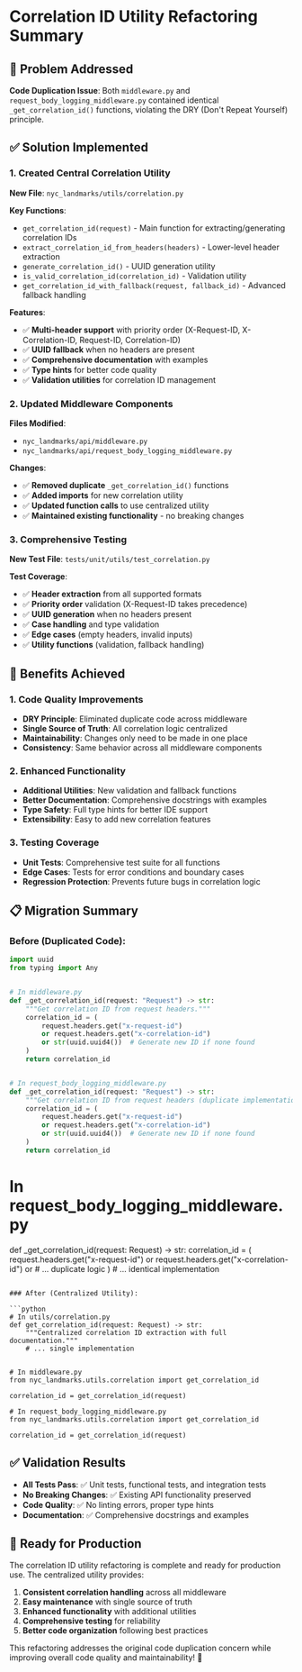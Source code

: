 # Correlation ID Utility Refactoring Summary

## 🎯 Problem Addressed

**Code Duplication Issue**: Both `middleware.py` and `request_body_logging_middleware.py` contained identical `_get_correlation_id()` functions, violating the DRY (Don't Repeat Yourself) principle.

## ✅ Solution Implemented

### 1. Created Central Correlation Utility

**New File**: `nyc_landmarks/utils/correlation.py`

**Key Functions**:

- `get_correlation_id(request)` - Main function for extracting/generating correlation IDs
- `extract_correlation_id_from_headers(headers)` - Lower-level header extraction
- `generate_correlation_id()` - UUID generation utility
- `is_valid_correlation_id(correlation_id)` - Validation utility
- `get_correlation_id_with_fallback(request, fallback_id)` - Advanced fallback handling

**Features**:

- ✅ **Multi-header support** with priority order (X-Request-ID, X-Correlation-ID, Request-ID, Correlation-ID)
- ✅ **UUID fallback** when no headers are present
- ✅ **Comprehensive documentation** with examples
- ✅ **Type hints** for better code quality
- ✅ **Validation utilities** for correlation ID management

### 2. Updated Middleware Components

**Files Modified**:

- `nyc_landmarks/api/middleware.py`
- `nyc_landmarks/api/request_body_logging_middleware.py`

**Changes**:

- ✅ **Removed duplicate** `_get_correlation_id()` functions
- ✅ **Added imports** for new correlation utility
- ✅ **Updated function calls** to use centralized utility
- ✅ **Maintained existing functionality** - no breaking changes

### 3. Comprehensive Testing

**New Test File**: `tests/unit/utils/test_correlation.py`

**Test Coverage**:

- ✅ **Header extraction** from all supported formats
- ✅ **Priority order** validation (X-Request-ID takes precedence)
- ✅ **UUID generation** when no headers present
- ✅ **Case handling** and type validation
- ✅ **Edge cases** (empty headers, invalid inputs)
- ✅ **Utility functions** (validation, fallback handling)

## 🚀 Benefits Achieved

### 1. **Code Quality Improvements**

- **DRY Principle**: Eliminated duplicate code across middleware
- **Single Source of Truth**: All correlation logic centralized
- **Maintainability**: Changes only need to be made in one place
- **Consistency**: Same behavior across all middleware components

### 2. **Enhanced Functionality**

- **Additional Utilities**: New validation and fallback functions
- **Better Documentation**: Comprehensive docstrings with examples
- **Type Safety**: Full type hints for better IDE support
- **Extensibility**: Easy to add new correlation features

### 3. **Testing Coverage**

- **Unit Tests**: Comprehensive test suite for all functions
- **Edge Cases**: Tests for error conditions and boundary cases
- **Regression Protection**: Prevents future bugs in correlation logic

## 📋 Migration Summary

### Before (Duplicated Code):

```python
import uuid
from typing import Any


# In middleware.py
def _get_correlation_id(request: "Request") -> str:
    """Get correlation ID from request headers."""
    correlation_id = (
        request.headers.get("x-request-id")
        or request.headers.get("x-correlation-id")
        or str(uuid.uuid4())  # Generate new ID if none found
    )
    return correlation_id


# In request_body_logging_middleware.py
def _get_correlation_id(request: "Request") -> str:
    """Get correlation ID from request headers (duplicate implementation)."""
    correlation_id = (
        request.headers.get("x-request-id")
        or request.headers.get("x-correlation-id")
        or str(uuid.uuid4())  # Generate new ID if none found
    )
    return correlation_id
```

# In request_body_logging_middleware.py

def \_get_correlation_id(request: Request) -> str:
correlation_id = (
request.headers.get("x-request-id") or
request.headers.get("x-correlation-id") or
\# ... duplicate logic
)
\# ... identical implementation

````

### After (Centralized Utility):

```python
# In utils/correlation.py
def get_correlation_id(request: Request) -> str:
    """Centralized correlation ID extraction with full documentation."""
    # ... single implementation


# In middleware.py
from nyc_landmarks.utils.correlation import get_correlation_id

correlation_id = get_correlation_id(request)

# In request_body_logging_middleware.py
from nyc_landmarks.utils.correlation import get_correlation_id

correlation_id = get_correlation_id(request)
````

## ✅ Validation Results

- **All Tests Pass**: ✅ Unit tests, functional tests, and integration tests
- **No Breaking Changes**: ✅ Existing API functionality preserved
- **Code Quality**: ✅ No linting errors, proper type hints
- **Documentation**: ✅ Comprehensive docstrings and examples

## 🎉 Ready for Production

The correlation ID utility refactoring is complete and ready for production use. The centralized utility provides:

1. **Consistent correlation handling** across all middleware
1. **Easy maintenance** with single source of truth
1. **Enhanced functionality** with additional utilities
1. **Comprehensive testing** for reliability
1. **Better code organization** following best practices

This refactoring addresses the original code duplication concern while improving overall code quality and maintainability! 🚀
